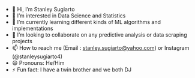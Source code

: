 - 👋 Hi, I’m Stanley Sugiarto
- 👀 I’m interested in Data Science and Statistics
- 🌱 I’m currently learning different kinds of ML algorithms and implementations
- 💞️ I’m looking to collaborate on any predictive analysis or data scraping projects
- 📫 How to reach me (Email : stanley.sugiarto@yahoo.com) or Instagram (@stanleysugiarto4)
- 😄 Pronouns: He/Him
- ⚡ Fun fact: I have a twin brother and we both DJ 

<!---
stanleysugiarto4/stanleysugiarto4 is a ✨ special ✨ repository because its `README.md` (this file) appears on your GitHub profile.
You can click the Preview link to take a look at your changes.
--->

